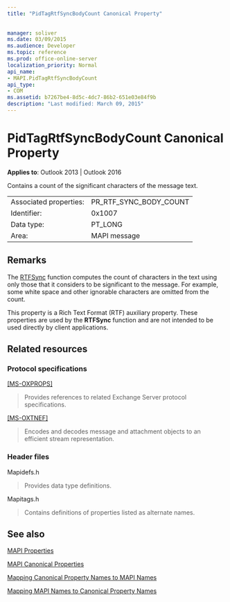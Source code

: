 ```yaml
---
title: "PidTagRtfSyncBodyCount Canonical Property"
 
 
manager: soliver
ms.date: 03/09/2015
ms.audience: Developer
ms.topic: reference
ms.prod: office-online-server
localization_priority: Normal
api_name:
- MAPI.PidTagRtfSyncBodyCount
api_type:
- COM
ms.assetid: b7267be4-8d5c-4dc7-86b2-651e03e84f9b
description: "Last modified: March 09, 2015"
---
```


# PidTagRtfSyncBodyCount Canonical Property

  
  
**Applies to**: Outlook 2013 | Outlook 2016 
  
Contains a count of the significant characters of the message text.
  
|||
|:-----|:-----|
|Associated properties:  <br/> |PR_RTF_SYNC_BODY_COUNT  <br/> |
|Identifier:  <br/> |0x1007  <br/> |
|Data type:  <br/> |PT_LONG  <br/> |
|Area:  <br/> |MAPI message  <br/> |
   
## Remarks

The [RTFSync](rtfsync.md) function computes the count of characters in the text using only those that it considers to be significant to the message. For example, some white space and other ignorable characters are omitted from the count. 
  
This property is a Rich Text Format (RTF) auxiliary property. These properties are used by the **RTFSync** function and are not intended to be used directly by client applications. 
  
## Related resources

### Protocol specifications

[[MS-OXPROPS]](http://msdn.microsoft.com/library/f6ab1613-aefe-447d-a49c-18217230b148%28Office.15%29.aspx)
  
> Provides references to related Exchange Server protocol specifications.
    
[[MS-OXTNEF]](http://msdn.microsoft.com/library/1f0544d7-30b7-4194-b58f-adc82f3763bb%28Office.15%29.aspx)
  
> Encodes and decodes message and attachment objects to an efficient stream representation.
    
### Header files

Mapidefs.h
  
> Provides data type definitions.
    
Mapitags.h
  
> Contains definitions of properties listed as alternate names.
    
## See also



[MAPI Properties](mapi-properties.md)
  
[MAPI Canonical Properties](mapi-canonical-properties.md)
  
[Mapping Canonical Property Names to MAPI Names](mapping-canonical-property-names-to-mapi-names.md)
  
[Mapping MAPI Names to Canonical Property Names](mapping-mapi-names-to-canonical-property-names.md)

